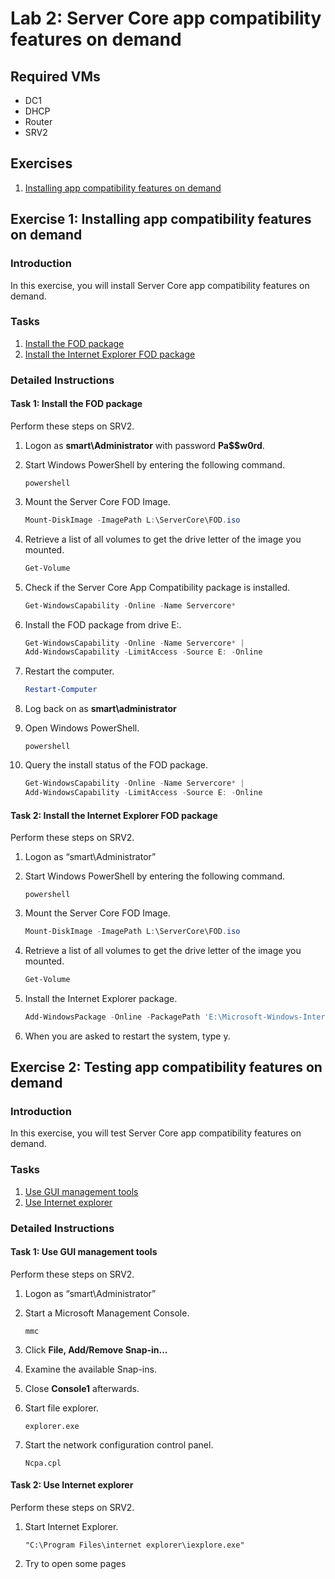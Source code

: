 # Lab 2: Server Core app compatibility features on demand

## Required VMs

* DC1
* DHCP
* Router
* SRV2

## Exercises

1. [Installing app compatibility features on demand](#exercise-1-installing-app-compatibility-features-on-demand)

## Exercise 1: Installing app compatibility features on demand

### Introduction

In this exercise, you will install Server Core app compatibility features on demand.

### Tasks

1. [Install the FOD package](#task-1-install-the-fod-package)
1. [Install the Internet Explorer FOD package](#task-2-install-the-internet-explorer-fod-package)

### Detailed Instructions

#### Task 1: Install the FOD package

Perform these steps on SRV2.

1. Logon as **smart\Administrator** with password **Pa$$w0rd**.
1. Start Windows PowerShell by entering the following command.

   ````shell
   powershell
   ````

1. Mount the Server Core FOD Image.

   ````powershell
   Mount-DiskImage -ImagePath L:\ServerCore\FOD.iso
   ````

1. Retrieve a list of all volumes to get the drive letter of the image you mounted.

   ````powershell
   Get-Volume
   ````

1. Check if the Server Core App Compatibility package is installed.

   ````powershell
   Get-WindowsCapability -Online -Name Servercore*
   ````

1. Install the FOD package from drive E:.

   ````powershell
   Get-WindowsCapability -Online -Name Servercore* |
   Add-WindowsCapability -LimitAccess -Source E: -Online 
   ````

1. Restart the computer.

   ````powershell
   Restart-Computer 
   ````

1. Log back on as **smart\administrator**
1. Open Windows PowerShell.

   ````shell
   powershell
   ````

1. Query the install status of the FOD package.

   ````powershell
   Get-WindowsCapability -Online -Name Servercore* |
   Add-WindowsCapability -LimitAccess -Source E: -Online 
   ````

#### Task 2: Install the Internet Explorer FOD package

Perform these steps on SRV2.

1. Logon as “smart\Administrator”
1. Start Windows PowerShell by entering the following command.

   ````shell
   powershell
   ````

1. Mount the Server Core FOD Image.

   ````powershell
   Mount-DiskImage -ImagePath L:\ServerCore\FOD.iso
   ````

1. Retrieve a list of all volumes to get the drive letter of the image you mounted.

   ````powershell
   Get-Volume
   ````

1. Install the Internet Explorer package.

   ````powershell
   Add-WindowsPackage -Online -PackagePath 'E:\Microsoft-Windows-InternetExplorer-Optional-Package~31bf3856ad364e35~amd64~~.cab'
   ````

1. When you are asked to restart the system, type y.

## Exercise 2: Testing app compatibility features on demand

### Introduction

In this exercise, you will test Server Core app compatibility features on demand.

### Tasks

1. [Use GUI management tools](#task-1-use-gui-management-tools)
1. [Use Internet explorer](#task-2-use-internet-explorer)

### Detailed Instructions

#### Task 1:  Use GUI management tools

Perform these steps on SRV2.

1. Logon as “smart\Administrator”
1. Start a Microsoft Management Console.

   ````shell
   mmc
   ````

1. Click **File, Add/Remove Snap-in…**
1. Examine the available Snap-ins.
1. Close **Console1** afterwards.
1. Start file explorer.

   ````shell
   explorer.exe
   ````

1. Start the network configuration control panel.

   ````shell
   Ncpa.cpl
   ````

#### Task 2:  Use Internet explorer

Perform these steps on SRV2.

1. Start Internet Explorer.

   ````shell
   "C:\Program Files\internet explorer\iexplore.exe"
   ````

1. Try to open some pages
